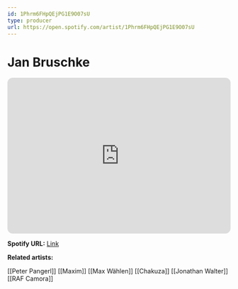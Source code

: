 ```yaml
---
id: 1Phrm6FHpQEjPG1E9O07sU
type: producer
url: https://open.spotify.com/artist/1Phrm6FHpQEjPG1E9O07sU
---
```

# Jan Bruschke

<iframe style="border-radius:12px" src="https://open.spotify.com/embed/artist/1Phrm6FHpQEjPG1E9O07sU" width="100%" height="352" frameBorder="0" allowfullscreen="" allow="autoplay; clipboard-write; encrypted-media; fullscreen; picture-in-picture" loading="lazy"></iframe>

**Spotify URL:** [Link](https://open.spotify.com/artist/1Phrm6FHpQEjPG1E9O07sU)

**Related artists:**

[[Peter Pangerl]]
[[Maxim]]
[[Max Wählen]]
[[Chakuza]]
[[Jonathan Walter]]
[[RAF Camora]]
